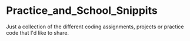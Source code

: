 # Practice_and_School_Snippits
Just a collection of the different coding assignments, projects or practice code that I'd like to share.
